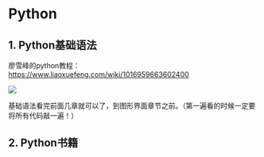 # Python

## 1. Python基础语法

廖雪峰的python教程：https://www.liaoxuefeng.com/wiki/1016959663602400

<img src = "https://img-blog.csdnimg.cn/20190827104228539.png">

基础语法看完前面几章就可以了，到图形界面章节之前。（第一遍看的时候一定要将所有代码敲一遍！）

## 2. Python书籍
